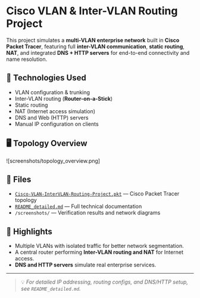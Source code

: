 # Cisco VLAN & Inter-VLAN Routing Project

This project simulates a **multi-VLAN enterprise network** built in **Cisco Packet Tracer**, featuring full **inter-VLAN communication**, **static routing**, **NAT**, and integrated **DNS + HTTP servers** for end-to-end connectivity and name resolution.

## 🔧 Technologies Used
- VLAN configuration & trunking  
- Inter-VLAN routing (**Router-on-a-Stick**)  
- Static routing  
- NAT (Internet access simulation)  
- DNS and Web (HTTP) servers  
- Manual IP configuration on clients  

## 🖥️ Topology Overview
![screenshots/topology_overview.png]

## 📁 Files
- [`Cisco-VLAN-InterVLAN-Routing-Project.pkt`](Cisco-VLAN-InterVLAN-Routing-Project.pkt) — Cisco Packet Tracer topology  
- [`README_detailed.md`](README_detailed.md) — Full technical documentation  
- `/screenshots/` — Verification results and network diagrams  

## 🧠 Highlights
- Multiple VLANs with isolated traffic for better network segmentation.  
- A central router performing **Inter-VLAN routing and NAT** for Internet access.  
- **DNS and HTTP servers** simulate real enterprise services.  

---

> 💡 *For detailed IP addressing, routing configs, and DNS/HTTP setup, see `README_detailed.md`.*
